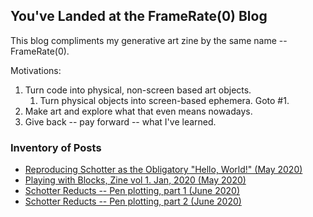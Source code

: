 ## You've Landed at the FrameRate(0) Blog

This blog compliments my generative art zine by the same name -- FrameRate(0).

Motivations:
1. Turn code into physical, non-screen based art objects.
   1. Turn physical objects into screen-based ephemera. Goto #1.
1. Make art and explore what that even means nowadays.
1. Give back -- pay forward -- what I've learned. 

### Inventory of Posts

* [Reproducing Schotter as the Obligatory "Hello, World!" (May 2020)](https://frameratezero.github.io/frameRateZero/001_Reproducing_Schotter)
* [Playing with Blocks, Zine vol 1. Jan, 2020 (May 2020)](https://frameratezero.github.io/frameRateZero/002_PlayingWithBlocks)
* [Schotter Reducts -- Pen plotting, part 1 (June 2020)](https://frameratezero.github.io/frameRateZero/003_SchotterPlotter1)
* [Schotter Reducts -- Pen plotting, part 2 (June 2020)](https://frameratezero.github.io/frameRateZero/003_SchotterPlotter2)




